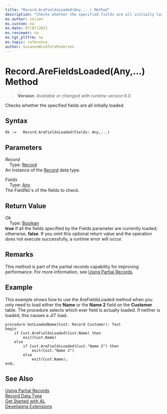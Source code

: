 ```yaml
---
title: "Record.AreFieldsLoaded(Any,...) Method"
description: "Checks whether the specified fields are all initially loaded."
ms.author: solsen
ms.custom: na
ms.date: 07/07/2021
ms.reviewer: na
ms.tgt_pltfrm: na
ms.topic: reference
author: SusanneWindfeldPedersen
---
```

[//]: # (START>DO_NOT_EDIT)
[//]: # (IMPORTANT:Do not edit any of the content between here and the END>DO_NOT_EDIT.)
[//]: # (Any modifications should be made in the .xml files in the ModernDev repo.)
# Record.AreFieldsLoaded(Any,...) Method
> **Version**: _Available or changed with runtime version 6.0._

Checks whether the specified fields are all initially loaded.


## Syntax
```AL
Ok :=   Record.AreFieldsLoaded(Fields: Any,...)
```
## Parameters
*Record*  
&emsp;Type: [Record](record-data-type.md)  
An instance of the [Record](record-data-type.md) data type.  

*Fields*  
&emsp;Type: [Any](../any/any-data-type.md)  
The FieldNo's of the fields to check.  


## Return Value
*Ok*  
&emsp;Type: [Boolean](../boolean/boolean-data-type.md)  
**true** if all the fields specified by the Fields parameter are currently loaded; otherwise, **false**. If you omit this optional return value and the operation does not execute successfully, a runtime error will occur.  


[//]: # (IMPORTANT: END>DO_NOT_EDIT)

## Remarks

This method is part of the partial records capability for improving performance. For more information, see [Using Partial Records](../../devenv-partial-records.md).

## Example

This example shows how to use the AreFieldsLoaded method when you only need to load either the **Name** or the **Name 2** field on the **Customer** table. The procedure selects which ever field is actually loaded. If neither is loaded, this causes a JIT load.

```al
procedure GetLoadedName(Cust: Record Customer): Text 
begin 
    if Cust.AreFieldsLoaded(Cust.Name) then 
        exit(Cust.Name) 
    else 
        if Cust.AreFieldsLoaded(Cust."Name 2") then 
            exit(Cust."Name 2") 
        else 
            exit(Cust.Name);
end;
```

## See Also

[Using Partial Records](../../devenv-partial-records.md)  
[Record Data Type](record-data-type.md)  
[Get Started with AL](../../devenv-get-started.md)  
[Developing Extensions](../../devenv-dev-overview.md)